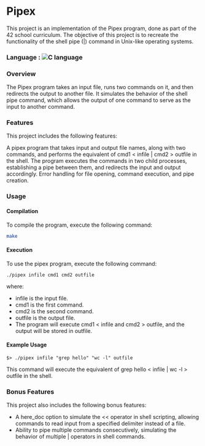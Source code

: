 # Pipex

This project is an implementation of the Pipex program, done as part of the 42 school curriculum. The objective of this project is to recreate the functionality of the shell pipe (|) command in Unix-like operating systems.

### Language : ![C language](https://img.shields.io/badge/C-00599C?style=for-the-badge&logo=c&logoColor=white)

### Overview
The Pipex program takes an input file, runs two commands on it, and then redirects the output to another file. It simulates the behavior of the shell pipe command, which allows the output of one command to serve as the input to another command.

### Features
This project includes the following features:

A pipex program that takes input and output file names, along with two commands, and performs the equivalent of cmd1 < infile | cmd2 > outfile in the shell.
The program executes the commands in two child processes, establishing a pipe between them, and redirects the input and output accordingly.
Error handling for file opening, command execution, and pipe creation.

### Usage
#### Compilation
To compile the program, execute the following command:

```bash
make
```

#### Execution
To use the pipex program, execute the following command:

```shell
./pipex infile cmd1 cmd2 outfile
```

where:

* infile is the input file.
* cmd1 is the first command.
* cmd2 is the second command.
* outfile is the output file.
* The program will execute cmd1 < infile and cmd2 > outfile, and the output will be stored in outfile.

#### Example Usage
```shell
$> ./pipex infile "grep hello" "wc -l" outfile
```
This command will execute the equivalent of grep hello < infile | wc -l > outfile in the shell.

### Bonus Features
This project also includes the following bonus features:

* A here_doc option to simulate the << operator in shell scripting, allowing commands to read input from a specified delimiter instead of a file.
* Ability to pipe multiple commands consecutively, simulating the behavior of multiple | operators in shell commands. 
